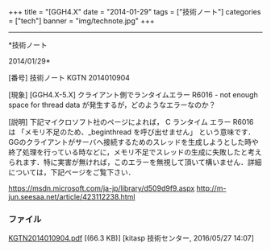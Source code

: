 ﻿+++
title = "[GGH4.X"
date = "2014-01-29"
tags = ["技術ノート"]
categories = ["tech"]
banner = "img/technote.jpg"
+++

-----------------------------------------------------------------------------------------------------------------------------

*技術ノート

2014/01/29*


[番号]
技術ノート KGTN 2014010904

[現象]
[GGH4.X-5.X] クライアント側でランタイムエラー R6016 - not enough space
for thread data が発生するが，どのようなエラーなのか？

[説明]
下記マイクロソフト社のページによれば， C ランタイム エラー R6016 は
「メモリ不足のため、_beginthread を呼び出せません」
という意味です．GGのクライアントがサーバへ接続するためのスレッドを生成しようとした時や終了処理を行っている時などに，メモリ不足でスレッドの生成に失敗したと考えられます．特に実害が無ければ，このエラーを無視して頂いて構いません．詳細については，下記ページをご覧下さい．

<https://msdn.microsoft.com/ja-jp/library/d509d9f9.aspx>
<http://m-jun.seesaa.net/article/423112238.html>


### ファイル

 
 


[KGTN2014010904.pdf](http://techreport.kitasp.net/attachments/download/2569/KGTN2014010904.pdf)
 [(66.3 KB)] [kitasp 技術センター, 2016/05/27
14:07]


 


 

